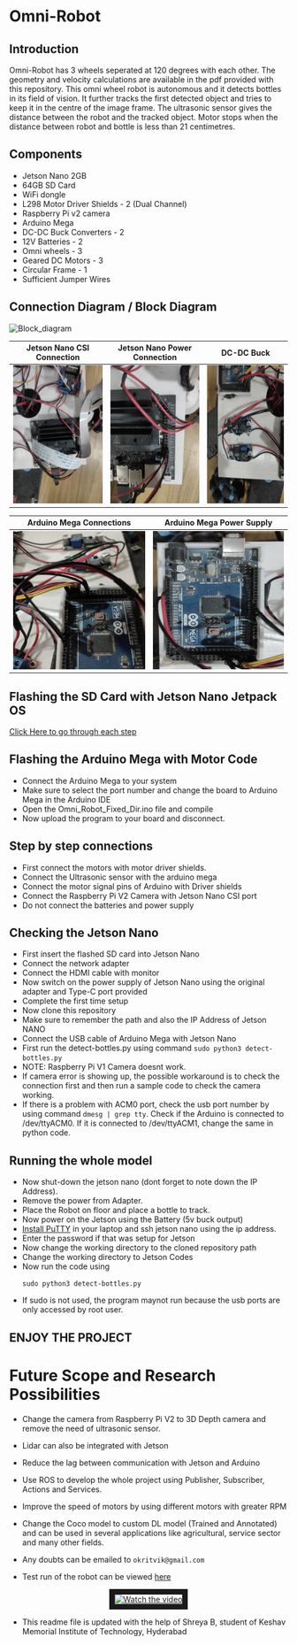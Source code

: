 # Omni-Robot
## Introduction
Omni-Robot has 3 wheels seperated at 120 degrees with each other. The geometry and velocity calculations are available in the pdf provided with this repository. This omni wheel robot is autonomous and it detects bottles in its field of vision. It further tracks the first detected object and tries to keep it in the centre of the image frame. The ultrasonic sensor gives the distance between the robot and the tracked object. Motor stops when the distance between robot and bottle is less than 21 centimetres. 
## Components
* Jetson Nano 2GB
* 64GB SD Card
* WiFi dongle
* L298 Motor Driver Shields - 2 (Dual Channel)
* Raspberry Pi v2 camera
* Arduino Mega
* DC-DC Buck Converters - 2
* 12V Batteries - 2
* Omni wheels - 3
* Geared DC Motors - 3
* Circular Frame - 1
* Sufficient Jumper Wires
## Connection Diagram / Block Diagram
![Block_diagram](https://user-images.githubusercontent.com/40200916/152705790-386169c4-532b-4f39-a526-75003b67d9ac.jpg)

Jetson Nano CSI Connection | Jetson Nano Power Connection| DC-DC Buck
:-------------------------:|:-------------------------:|:-------------------------:
<img src="Images/IMG20210624145248.jpg" width="250" height="250"> | <img src="Images/IMG20210624145302.jpg" width="250" height="250"> | <img src="Images/IMG20210624145310.jpg" width="250" height="250">

Arduino Mega Connections   | Arduino Mega Power Supply
:-------------------------:|:------------------------:
<img src="Images/IMG20210624145341.jpg" width="250" height="250"> | <img src="Images/IMG_20210629_143102.jpg" width="250" height="250">


## Flashing the SD Card with Jetson Nano Jetpack OS
[Click Here to go through each step](https://developer.nvidia.com/embedded/learn/get-started-jetson-nano-devkit)
## Flashing the Arduino Mega with Motor Code
* Connect the Arduino Mega to your system
* Make sure to select the port number and change the board to Arduino Mega in the Arduino IDE
* Open the Omni_Robot_Fixed_Dir.ino file and compile
* Now upload the program to your board and disconnect.
## Step by step connections
* First connect the motors with motor driver shields. 
* Connect the Ultrasonic sensor with the arduino mega
* Connect the motor signal pins of Arduino with Driver shields
* Connect the Raspberry Pi V2 Camera with Jetson Nano CSI port
* Do not connect the batteries and power supply
## Checking the Jetson Nano
* First insert the flashed SD card into Jetson Nano
* Connect the network adapter
* Connect the HDMI cable with monitor
* Now switch on the power supply of Jetson Nano using the original adapter and Type-C port provided
* Complete the first time setup
* Now clone this repository
* Make sure to remember the path and also the IP Address of Jetson NANO
* Connect the USB cable of Arduino Mega with Jetson Nano
* First run the detect-bottles.py using command `sudo python3 detect-bottles.py`
* NOTE: Raspberry Pi V1  Camera doesnt work.
* If camera error is showing up, the possible workaround is to check the connection first and then run a sample code to check the camera working.
* If there is a problem with ACM0 port, check the usb port number by using command `dmesg | grep tty`. Check if the Arduino is connected to /dev/ttyACM0. If it is connected to /dev/ttyACM1, change the same in python code.
## Running the whole model
* Now shut-down the jetson nano (dont forget to note down the IP Address).
* Remove the power from Adapter.
* Place the Robot on floor and place a bottle to track.
* Now power on the Jetson using the Battery (5v buck output)
* [Install PuTTY](https://www.chiark.greenend.org.uk/~sgtatham/putty/latest.html) in your laptop and ssh jetson nano using the ip address.
* Enter the password if that was setup for Jetson
* Now change the working directory to the cloned repository path
* Change the working directory to Jetson Codes
* Now run the code using 
  ```
  sudo python3 detect-bottles.py
  ```
* If sudo is not used, the program maynot run because the usb ports are only accessed by root user.
## ENJOY THE PROJECT


# Future Scope and Research Possibilities
* Change the camera from Raspberry Pi V2 to 3D Depth camera and remove the need of ultrasonic sensor.
* Lidar can also be integrated with Jetson
* Reduce the lag between communication with Jetson and Arduino
* Use ROS to develop the whole project using Publisher, Subscriber, Actions and Services.
* Improve the speed of motors by using different motors with greater RPM
* Change the Coco model to custom DL model (Trained and Annotated) and can be used in several applications like agricultural, service sector and many other fields.
* Any doubts can be emailed to `okritvik@gmail.com`

* Test run of the robot can be viewed [here](https://youtu.be/h2_iX6AJ6u0)

<p align = "center">
  <a href="https://youtu.be/h2_iX6AJ6u0" target="_blank">
    <img src="https://user-images.githubusercontent.com/40200916/152705678-eb1412f9-2464-45f1-a9fc-d5641730ffe8.png" alt="Watch the video" width="240" height="180" border="10" />
  </a>
</p>

* This readme file is updated with the help of Shreya B, student of Keshav Memorial Institute of Technology, Hyderabad
